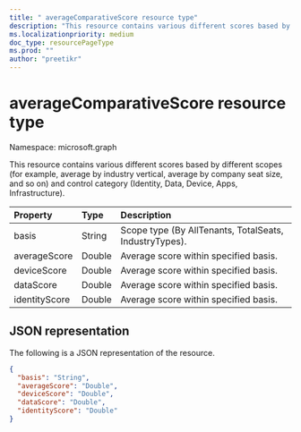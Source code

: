 ```yaml
---
title: " averageComparativeScore resource type"
description: "This resource contains various different scores based by different scopes (for example, average by industry vertical, average by company seat size, and so on) and control category (Identity, Data, Device, Apps, Infrastructure)."
ms.localizationpriority: medium
doc_type: resourcePageType
ms.prod: ""
author: "preetikr"
---
```


#  averageComparativeScore resource type

Namespace: microsoft.graph

This resource contains various different scores based by different scopes (for example, average by industry vertical, average by company seat size, and so on) and control category (Identity, Data, Device, Apps, Infrastructure).

|Property |Type |Description |
|:--|:--|:--|
|	basis	|	String	|	Scope type (By AllTenants, TotalSeats, IndustryTypes).	|
|	averageScore	|	Double	| Average score within specified basis. |
|	deviceScore	|	Double	| Average score within specified basis. |
|	dataScore	|	Double	| Average score within specified basis. |
|	identityScore	|	Double	| Average score within specified basis. |

## JSON representation

The following is a JSON representation of the resource.

<!-- {
  "blockType": "resource",
  "optionalProperties": [

  ],
  "@odata.type": "microsoft.graph.averageComparativeScore"
}-->

```json
{
  "basis": "String",
  "averageScore": "Double",
  "deviceScore": "Double",
  "dataScore": "Double",
  "identityScore": "Double"
}

```


<!-- {
  "type": "#page.annotation",
  "description": "averageComparativeScore resource",
  "keywords": "",
  "section": "documentation",
  "tocPath": ""
}-->


